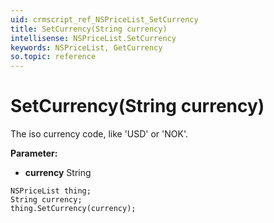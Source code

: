 ```yaml
---
uid: crmscript_ref_NSPriceList_SetCurrency
title: SetCurrency(String currency)
intellisense: NSPriceList.SetCurrency
keywords: NSPriceList, GetCurrency
so.topic: reference
---
```


# SetCurrency(String currency)

The iso currency code, like 'USD' or 'NOK'.

**Parameter:** 
* **currency** String

```crmscript
NSPriceList thing;
String currency;
thing.SetCurrency(currency);
```

